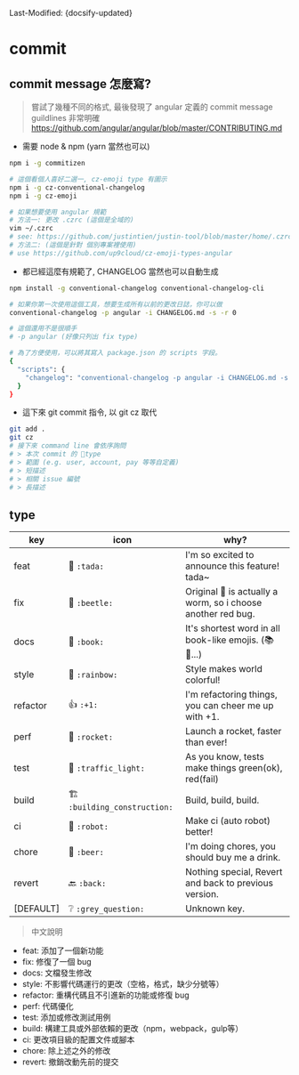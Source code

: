 Last-Modified: {docsify-updated}

# commit

## commit message 怎麼寫?

> 嘗試了幾種不同的格式, 最後發現了 angular 定義的 commit message guildlines 非常明確 https://github.com/angular/angular/blob/master/CONTRIBUTING.md

- 需要 node & npm (yarn 當然也可以)

```sh
npm i -g commitizen

# 這個看個人喜好二選一, cz-emoji type 有圖示
npm i -g cz-conventional-changelog
npm i -g cz-emoji

# 如果想要使用 angular 規範
# 方法一: 更改 .czrc (這個是全域的)
vim ~/.czrc
# see: https://github.com/justintien/justin-tool/blob/master/home/.czrc
# 方法二: (這個是針對 個別專案裡使用)
# use https://github.com/up9cloud/cz-emoji-types-angular

```

- 都已經這麼有規範了, CHANGELOG 當然也可以自動生成

```sh
npm install -g conventional-changelog conventional-changelog-cli

# 如果你第一次使用這個工具，想要生成所有以前的更改日誌，你可以做
conventional-changelog -p angular -i CHANGELOG.md -s -r 0

# 這個還用不是很順手
# -p angular (好像只列出 fix type)

# 為了方便使用，可以將其寫入 package.json 的 scripts 字段。
{
  "scripts": {
    "changelog": "conventional-changelog -p angular -i CHANGELOG.md -s -r 0"
  }
}
```

- 這下來 git commit 指令, 以 git cz 取代
```sh
git add .
git cz
# 接下來 command line 會依序詢問
# > 本次 commit 的 type
# > 範圍 (e.g. user, account, pay 等等自定義)
# > 短描述
# > 相關 issue 編號
# > 長描述
```

## type

| key       | icon                        | why?                                                                |
| --------- | --------------------------- | ------------------------------------------------------------------- |
| feat      | 🎉 `:tada:`                  | I'm so excited to announce this feature! tada~                      |
| fix       | 🐞 `:beetle:`                | Original :bug: is actually a worm, so i choose another red bug.     |
| docs      | 📖 `:book:`                  | It's shortest word in all book-like emojis. (:books: :notebook:...) |
| style     | 🌈 `:rainbow:`               | Style makes world colorful!                                         |
| refactor  | 👍 `:+1:`                    | I'm refactoring things, you can cheer me up with +1.                |
| perf      | 🚀 `:rocket:`                | Launch a rocket, faster than ever!                                  |
| test      | 🚥 `:traffic_light:`         | As you know, tests make things green(ok), red(fail)                 |
| build     | 🏗 `:building_construction:` | Build, build, build.                                                |
| ci        | 🤖 `:robot:`                 | Make ci (auto robot) better!                                        |
| chore     | 🍺 `:beer:`                  | I'm doing chores, you should buy me a drink.                        |
| revert    | 🔙 `:back:`                  | Nothing special, Revert and back to previous version.               |
| [DEFAULT] | ❔ `:grey_question:`         | Unknown key.                                                        |

> 中文說明

- feat: 添加了一個新功能
- fix: 修復了一個 bug
- docs: 文檔發生修改
- style: 不影響代碼運行的更改（空格，格式，缺少分號等）
- refactor: 重構代碼且不引進新的功能或修復 bug
- perf: 代碼優化
- test: 添加或修改測試用例
- build: 構建工具或外部依賴的更改（npm，webpack，gulp等）
- ci: 更改項目級的配置文件或腳本
- chore: 除上述之外的修改
- revert: 撤銷改動先前的提交

[參考 angular]:https://github.com/angular/angular/blob/master/CONTRIBUTING.md#type
[參考 egg]:https://eggjs.org/zh-cn/contributing.html
[阮一峰]:http://www.ruanyifeng.com/blog/2016/01/commit_message_change_log.html